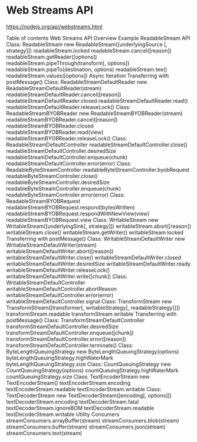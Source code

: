 # Web Streams API
https://nodejs.org/api/webstreams.html

Table of contents
Web Streams API
Overview
Example ReadableStream
API
Class: ReadableStream
new ReadableStream([underlyingSource [, strategy]])
readableStream.locked
readableStream.cancel([reason])
readableStream.getReader([options])
readableStream.pipeThrough(transform[, options])
readableStream.pipeTo(destination, options)
readableStream.tee()
readableStream.values([options])
Async Iteration
Transferring with postMessage()
Class: ReadableStreamDefaultReader
new ReadableStreamDefaultReader(stream)
readableStreamDefaultReader.cancel([reason])
readableStreamDefaultReader.closed
readableStreamDefaultReader.read()
readableStreamDefaultReader.releaseLock()
Class: ReadableStreamBYOBReader
new ReadableStreamBYOBReader(stream)
readableStreamBYOBReader.cancel([reason])
readableStreamBYOBReader.closed
readableStreamBYOBReader.read(view)
readableStreamBYOBReader.releaseLock()
Class: ReadableStreamDefaultController
readableStreamDefaultController.close()
readableStreamDefaultController.desiredSize
readableStreamDefaultController.enqueue(chunk)
readableStreamDefaultController.error(error)
Class: ReadableByteStreamController
readableByteStreamController.byobRequest
readableByteStreamController.close()
readableByteStreamController.desiredSize
readableByteStreamController.enqueue(chunk)
readableByteStreamController.error(error)
Class: ReadableStreamBYOBRequest
readableStreamBYOBRequest.respond(bytesWritten)
readableStreamBYOBRequest.respondWithNewView(view)
readableStreamBYOBRequest.view
Class: WritableStream
new WritableStream([underlyingSink[, strategy]])
writableStream.abort([reason])
writableStream.close()
writableStream.getWriter()
writableStream.locked
Transferring with postMessage()
Class: WritableStreamDefaultWriter
new WritableStreamDefaultWriter(stream)
writableStreamDefaultWriter.abort([reason])
writableStreamDefaultWriter.close()
writableStreamDefaultWriter.closed
writableStreamDefaultWriter.desiredSize
writableStreamDefaultWriter.ready
writableStreamDefaultWriter.releaseLock()
writableStreamDefaultWriter.write([chunk])
Class: WritableStreamDefaultController
writableStreamDefaultController.abortReason
writableStreamDefaultController.error(error)
writableStreamDefaultController.signal
Class: TransformStream
new TransformStream([transformer[, writableStrategy[, readableStrategy]]])
transformStream.readable
transformStream.writable
Transferring with postMessage()
Class: TransformStreamDefaultController
transformStreamDefaultController.desiredSize
transformStreamDefaultController.enqueue([chunk])
transformStreamDefaultController.error([reason])
transformStreamDefaultController.terminate()
Class: ByteLengthQueuingStrategy
new ByteLengthQueuingStrategy(options)
byteLengthQueuingStrategy.highWaterMark
byteLengthQueuingStrategy.size
Class: CountQueuingStrategy
new CountQueuingStrategy(options)
countQueuingStrategy.highWaterMark
countQueuingStrategy.size
Class: TextEncoderStream
new TextEncoderStream()
textEncoderStream.encoding
textEncoderStream.readable
textEncoderStream.writable
Class: TextDecoderStream
new TextDecoderStream([encoding[, options]])
textDecoderStream.encoding
textDecoderStream.fatal
textDecoderStream.ignoreBOM
textDecoderStream.readable
textDecoderStream.writable
Utility Consumers
streamConsumers.arrayBuffer(stream)
streamConsumers.blob(stream)
streamConsumers.buffer(stream)
streamConsumers.json(stream)
streamConsumers.text(stream)
